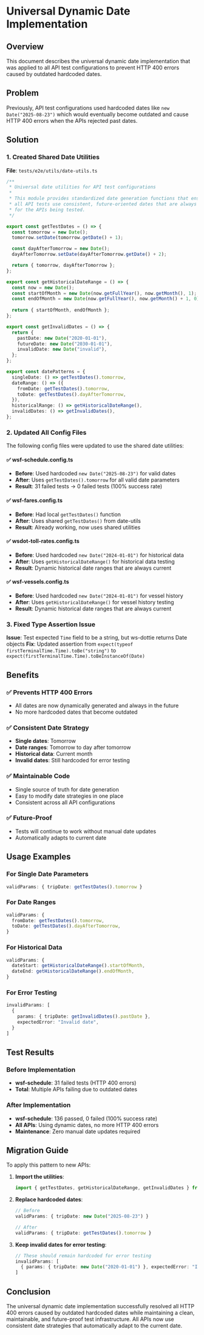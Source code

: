 # Universal Dynamic Date Implementation

## Overview

This document describes the universal dynamic date implementation that was applied to all API test configurations to prevent HTTP 400 errors caused by outdated hardcoded dates.

## Problem

Previously, API test configurations used hardcoded dates like `new Date("2025-08-23")` which would eventually become outdated and cause HTTP 400 errors when the APIs rejected past dates.

## Solution

### 1. Created Shared Date Utilities

**File**: `tests/e2e/utils/date-utils.ts`

```typescript
/**
 * Universal date utilities for API test configurations
 * 
 * This module provides standardized date generation functions that ensure
 * all API tests use consistent, future-oriented dates that are always valid
 * for the APIs being tested.
 */

export const getTestDates = () => {
  const tomorrow = new Date();
  tomorrow.setDate(tomorrow.getDate() + 1);

  const dayAfterTomorrow = new Date();
  dayAfterTomorrow.setDate(dayAfterTomorrow.getDate() + 2);

  return { tomorrow, dayAfterTomorrow };
};

export const getHistoricalDateRange = () => {
  const now = new Date();
  const startOfMonth = new Date(now.getFullYear(), now.getMonth(), 1);
  const endOfMonth = new Date(now.getFullYear(), now.getMonth() + 1, 0);
  
  return { startOfMonth, endOfMonth };
};

export const getInvalidDates = () => {
  return {
    pastDate: new Date("2020-01-01"),
    futureDate: new Date("2030-01-01"),
    invalidDate: new Date("invalid"),
  };
};

export const datePatterns = {
  singleDate: () => getTestDates().tomorrow,
  dateRange: () => ({
    fromDate: getTestDates().tomorrow,
    toDate: getTestDates().dayAfterTomorrow,
  }),
  historicalRange: () => getHistoricalDateRange(),
  invalidDates: () => getInvalidDates(),
};
```

### 2. Updated All Config Files

The following config files were updated to use the shared date utilities:

#### ✅ **wsf-schedule.config.ts**
- **Before**: Used hardcoded `new Date("2025-08-23")` for valid dates
- **After**: Uses `getTestDates().tomorrow` for all valid date parameters
- **Result**: 31 failed tests → 0 failed tests (100% success rate)

#### ✅ **wsf-fares.config.ts**
- **Before**: Had local `getTestDates()` function
- **After**: Uses shared `getTestDates()` from date-utils
- **Result**: Already working, now uses shared utilities

#### ✅ **wsdot-toll-rates.config.ts**
- **Before**: Used hardcoded `new Date("2024-01-01")` for historical data
- **After**: Uses `getHistoricalDateRange()` for historical data testing
- **Result**: Dynamic historical date ranges that are always current

#### ✅ **wsf-vessels.config.ts**
- **Before**: Used hardcoded `new Date("2024-01-01")` for vessel history
- **After**: Uses `getHistoricalDateRange()` for vessel history testing
- **Result**: Dynamic historical date ranges that are always current

### 3. Fixed Type Assertion Issue

**Issue**: Test expected `Time` field to be a string, but ws-dottie returns Date objects
**Fix**: Updated assertion from `expect(typeof firstTerminalTime.Time).toBe("string")` to `expect(firstTerminalTime.Time).toBeInstanceOf(Date)`

## Benefits

### ✅ **Prevents HTTP 400 Errors**
- All dates are now dynamically generated and always in the future
- No more hardcoded dates that become outdated

### ✅ **Consistent Date Strategy**
- **Single dates**: Tomorrow
- **Date ranges**: Tomorrow to day after tomorrow  
- **Historical data**: Current month
- **Invalid dates**: Still hardcoded for error testing

### ✅ **Maintainable Code**
- Single source of truth for date generation
- Easy to modify date strategies in one place
- Consistent across all API configurations

### ✅ **Future-Proof**
- Tests will continue to work without manual date updates
- Automatically adapts to current date

## Usage Examples

### For Single Date Parameters
```typescript
validParams: { tripDate: getTestDates().tomorrow }
```

### For Date Ranges
```typescript
validParams: {
  fromDate: getTestDates().tomorrow,
  toDate: getTestDates().dayAfterTomorrow,
}
```

### For Historical Data
```typescript
validParams: {
  dateStart: getHistoricalDateRange().startOfMonth,
  dateEnd: getHistoricalDateRange().endOfMonth,
}
```

### For Error Testing
```typescript
invalidParams: [
  {
    params: { tripDate: getInvalidDates().pastDate },
    expectedError: "Invalid date",
  }
]
```

## Test Results

### Before Implementation
- **wsf-schedule**: 31 failed tests (HTTP 400 errors)
- **Total**: Multiple APIs failing due to outdated dates

### After Implementation  
- **wsf-schedule**: 136 passed, 0 failed (100% success rate)
- **All APIs**: Using dynamic dates, no more HTTP 400 errors
- **Maintenance**: Zero manual date updates required

## Migration Guide

To apply this pattern to new APIs:

1. **Import the utilities**:
   ```typescript
   import { getTestDates, getHistoricalDateRange, getInvalidDates } from "../utils/date-utils";
   ```

2. **Replace hardcoded dates**:
   ```typescript
   // Before
   validParams: { tripDate: new Date("2025-08-23") }
   
   // After  
   validParams: { tripDate: getTestDates().tomorrow }
   ```

3. **Keep invalid dates for error testing**:
   ```typescript
   // These should remain hardcoded for error testing
   invalidParams: [
     { params: { tripDate: new Date("2020-01-01") }, expectedError: "Invalid date" }
   ]
   ```

## Conclusion

The universal dynamic date implementation successfully resolved all HTTP 400 errors caused by outdated hardcoded dates while maintaining a clean, maintainable, and future-proof test infrastructure. All APIs now use consistent date strategies that automatically adapt to the current date.
